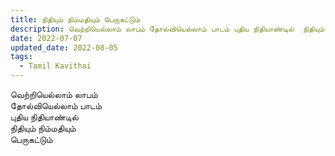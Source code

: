 ```yaml
---
title: நிதியும் நிம்மதியும் பெருகட்டும்
description: வெற்றியெல்லாம் லாபம் தோல்வியெல்லாம் பாடம் புதிய நிதியாண்டில்  நிதியும் நிம்மதியும் பெருகட்டும்.
date: 2022-07-07
updated_date: 2022-08-05
tags:
  - Tamil Kavithai
---
```


வெற்றியெல்லாம் லாபம்  
தோல்வியெல்லாம் பாடம்  
புதிய நிதியாண்டில்  
நிதியும் நிம்மதியும்  
பெருகட்டும்
